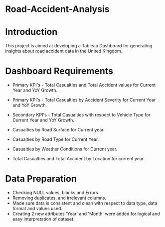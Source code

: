 # Road-Accident-Analysis

# Introduction
This project is aimed at developing a Tableau Dashboard for generating insights about road accident data in the United Kingdom.

# Dashboard Requirements
* Primary KPI's - Total Casualties and Total Accident values for Current Year and YoY Growth.
  
* Primary KPI's - Total Casualties by Accident Severity for Current Year and YoY Growth.
* Secondary KPI's - Total Casualties with respect to Vehicle Type for Current Year and YoY Growth.
* Casualties by Road Surface for Current year.
* Casualties by Road Type for Current Year.
* Casualties by Weather Conditions for Current year.
* Total Casualties and Total Accident by Location for current year.

# Data Preparation
* Checking NULL values, blanks and Errors.
* Removing duplicates, and irrelevant columns.
* Made sure data is consistent and clean with respect to data type, data format and values used.
* Creating 2 new attributes 'Year' and 'Month' were added for logical and easy interpretation of dataset.
